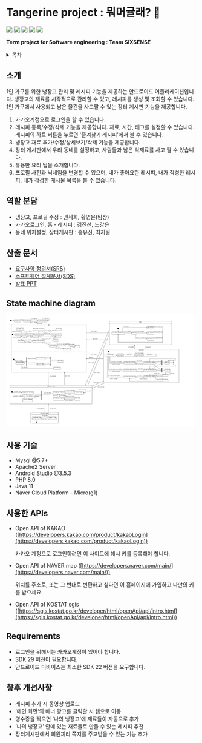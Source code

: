 # Tangerine project : 뭐머귤래? 🍊
<img src="https://img.shields.io/badge/Java-007396?style=flat&logo=Java&logoColor=white"/> <img src="https://img.shields.io/badge/Android-3DDC84?style=flat&logo=Android&logoColor=white"/> <img src="https://img.shields.io/badge/PHP-777BB4?style=flat&logo=PHP&logoColor=white"/>
<img src="https://img.shields.io/badge/MySQL-4479A1?style=flat&logo=MySQL&logoColor=white"/> <img src="https://img.shields.io/badge/Apache-D22128?style=flat&logo=Apache&logoColor=white"/>


**Term project for Software engineering : Team SIXSENSE**

<details>
     <summary>목차</summary>

- [Tangerine project : 뭐머귤래? 🍊](#tangerine-project--뭐머귤래-)
  - [소개](#소개)
  - [역할 분담](#역할-분담)
  - [산출 문서](#산출-문서)
  - [State machine diagram](#state-machine-diagram)
  - [사용 기술](#사용-기술)
  - [사용한 APIs](#사용한-apis)
  - [Requirements](#requirements)
  - [향후 개선사항](#향후-개선사항)
</details>

  
## 소개

1인 가구를 위한 냉장고 관리 및 레시피 기능을 제공하는 안드로이드 어플리케이션입니다. 냉장고의 재료를 시각적으로 관리할 수 있고, 레시피를 생성 및 조회할 수 있습니다. 1인 가구에서 사용되고 남은 물건을 사고팔 수 있는 장터 게시판 기능을 제공합니다.

1. 카카오계정으로 로그인을 할 수 있습니다.
2. 레시피 등록/수정/삭제 기능을 제공합니다. 재료, 시간, 태그를 설정할 수 있습니다. 레시피의 하트 버튼을 누르면 '즐겨찾기 레시피'에서 볼 수 있습니다.
3. 냉장고 재료 추가/수정/상세보기/삭제 기능을 제공합니다.
4. 장터 게시판에서 우리 동네를 설정하고, 사람들과 남은 식재료를 사고 팔 수 있습니다.
5. 유용한 요리 팁을 소개합니다.
6. 프로필 사진과 닉네임을 변경할 수 있으며, 내가 좋아요한 레시피, 내가 작성한 레시피, 내가 작성한 게시물 목록을 볼 수 있습니다.


## 역할 분담
- 냉장고, 프로필 수정 : 권세희, 황영윤(팀장)
- 카카오로그인, 홈 - 레시피 : 김진선, 노강은
- 동네 위치설정, 장터게시판 : 송유진, 최지원

## 산출 문서
- [요구사항 정의서(SRS)](https://docs.google.com/spreadsheets/d/1aAH6LOKSH_gy26l1soGHsPVVNUKQ2eJc3T2wMxtxIHg/edit?usp=sharing)
- [소프트웨어 설계문서(SDS)](https://drive.google.com/file/d/1khjYd1C8UprFoMa_3XPZrgB129xaMEhB/view?usp=sharing)
- [발표 PPT](https://docs.google.com/presentation/d/1kA5-ugH5UoUlW7b7mETmIdnSBoM4q0lDmm9PtcKw40s/edit?usp=sharing)

## State machine diagram
![smd](smd.png)

## 사용 기술

- Mysql @5.7+
- Apache2 Server
- Android Studio @3.5.3
- PHP 8.0
- Java 11
- Naver Cloud Platform - Micro(g1)
  

## 사용한 APIs

- Open API of KAKAO ([https://developers.kakao.com/product/kakaoLogin](https://developers.kakao.com/product/kakaoLogin))

    카카오 계정으로 로그인하려면 이 사이트에 해시 키를 등록해야 합니다.

- Open API of NAVER map ([https://developers.naver.com/main/](https://developers.naver.com/main/))

    위치를 주소로, 또는 그 반대로 변환하고 싶다면 이 홈페이지에 가입하고 나만의 키를 받으세요.

- Open API of KOSTAT sgis ([https://sgis.kostat.go.kr/developer/html/openApi/api/intro.html](https://sgis.kostat.go.kr/developer/html/openApi/api/intro.html))

## Requirements

- 로그인을 위해서는 카카오계정이 있어야 합니다.
- SDK 29 버전이 필요합니다.
- 안드로이드 디바이스는 최소한 SDK 22 버전을 요구합니다.

## 향후 개선사항
- 레시피 추가 시 동영상 업로드
- ‘메인 화면’의 배너 광고를 클릭할 시 웹으로 이동
- 영수증을 찍으면 ‘나의 냉장고’에 재료들이 자동으로 추가
- ‘나의 냉장고’ 안에 있는 재료들로 만들 수 있는 레시피 추천
- 장터게시판에서 회원끼리 쪽지를 주고받을 수 있는 기능 추가
